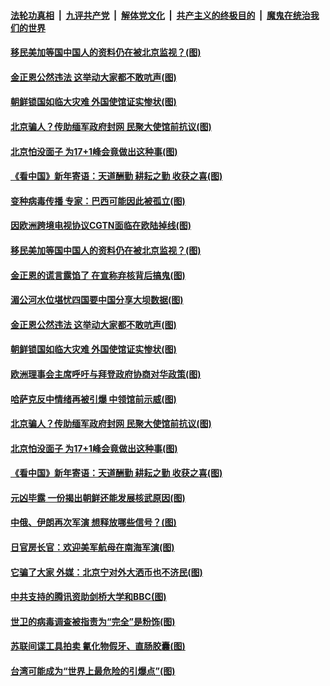 

####  [法轮功真相](../../../../basic/blob/master/README.md?t=02140231) &nbsp;|&nbsp; [九评共产党](../../../../9ping.md/blob/master/README.md?t=02140231) &nbsp;|&nbsp; [解体党文化](../../../../jtdwh.md/blob/master/README.md?t=02140231)  &nbsp;|&nbsp; [共产主义的终极目的](../../../../gczydzjmd.md/blob/master/README.md?t=02140231) &nbsp;|&nbsp; [魔鬼在统治我们的世界](../../../../mgztzwmdsj.md/blob/master/README.md?t=02140231) 

#### [移民美加等国中国人的资料仍在被北京监视？(图)](../pages/p9/962355.md?t=02140231) 

#### [金正恩公然违法 这举动大家都不敢吭声(图)](../pages/p9/962302.md?t=02140231) 

#### [朝鲜锁国如临大灾难 外国使馆证实惨状(图)](../pages/p9/962197.md?t=02140231) 

#### [北京骗人？传助缅军政府封网 民聚大使馆前抗议(图)](../pages/p9/962254.md?t=02140231) 

#### [北京怕没面子 为17+1峰会竟做出这种事(图)](../pages/p9/962211.md?t=02140231) 

#### [《看中国》新年寄语：天道酬勤 耕耘之勤 收获之喜(图)](../pages/p9/961981.md?t=02140231) 

#### [变种病毒传播 专家：巴西可能因此被孤立(图)](../pages/p9/962382.md?t=02140231) 

#### [因欧洲跨境电视协议CGTN面临在欧陆掉线(图)](../pages/p9/962361.md?t=02140231) 

#### [移民美加等国中国人的资料仍在被北京监视？(图)](../pages/p9/962355.md?t=02140231) 

#### [金正恩的谎言露馅了 在宣称弃核背后搞鬼(图)](../pages/p9/962281.md?t=02140231) 

#### [湄公河水位堪忧四国要中国分享大坝数据(图)](../pages/p9/962351.md?t=02140231) 

#### [金正恩公然违法 这举动大家都不敢吭声(图)](../pages/p9/962302.md?t=02140231) 

#### [朝鲜锁国如临大灾难 外国使馆证实惨状(图)](../pages/p9/962197.md?t=02140231) 

#### [欧洲理事会主席呼吁与拜登政府协商对华政策(图)](../pages/p9/962261.md?t=02140231) 

#### [哈萨克反中情绪再被引爆 中领馆前示威(图)](../pages/p9/962260.md?t=02140231) 

#### [北京骗人？传助缅军政府封网 民聚大使馆前抗议(图)](../pages/p9/962254.md?t=02140231) 

#### [北京怕没面子 为17+1峰会竟做出这种事(图)](../pages/p9/962211.md?t=02140231) 

#### [《看中国》新年寄语：天道酬勤 耕耘之勤 收获之喜(图)](../pages/p9/961981.md?t=02140231) 

#### [元凶毕露 一份揭出朝鲜还能发展核武原因(图)](../pages/p9/962066.md?t=02140231) 

#### [中俄、伊朗再次军演 想释放哪些信号？(图)](../pages/p9/962136.md?t=02140231) 

#### [日官房长官：欢迎美军航母在南海军演(图)](../pages/p9/962134.md?t=02140231) 

#### [它骗了大家 外媒：北京宁对外大洒币也不济民(图)](../pages/p9/962071.md?t=02140231) 

#### [中共支持的腾讯资助剑桥大学和BBC(图)](../pages/p9/962118.md?t=02140231) 

#### [世卫的病毒调查被指责为“完全”是粉饰(图)](../pages/p9/962097.md?t=02140231) 

#### [苏联间谍工具拍卖 氰化物假牙、直肠胶囊(图)](../pages/p9/961974.md?t=02140231) 

#### [台湾可能成为“世界上最危险的引爆点”(图)](../pages/p9/962033.md?t=02140231) 

